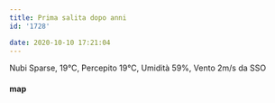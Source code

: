 ```yaml
---
title: Prima salita dopo anni
id: '1728'

date: 2020-10-10 17:21:04
---
```


Nubi Sparse, 19°C, Percepito 19°C, Umidità 59%, Vento 2m/s da SSO

<!-- ![image](/images/2021/08/20201010-activity-map_huaa6a8f7da8ef88e0bf03235ee7c8ff46_88530_700x0_resize_box_3.png) -->

#### map

